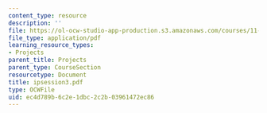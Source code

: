 ```yaml
---
content_type: resource
description: ''
file: https://ol-ocw-studio-app-production.s3.amazonaws.com/courses/11-332j-urban-design-fall-2003/ec4d789b6c2e1dbc2c2b03961472ec86_ipsession3.pdf
file_type: application/pdf
learning_resource_types:
- Projects
parent_title: Projects
parent_type: CourseSection
resourcetype: Document
title: ipsession3.pdf
type: OCWFile
uid: ec4d789b-6c2e-1dbc-2c2b-03961472ec86
---
```

